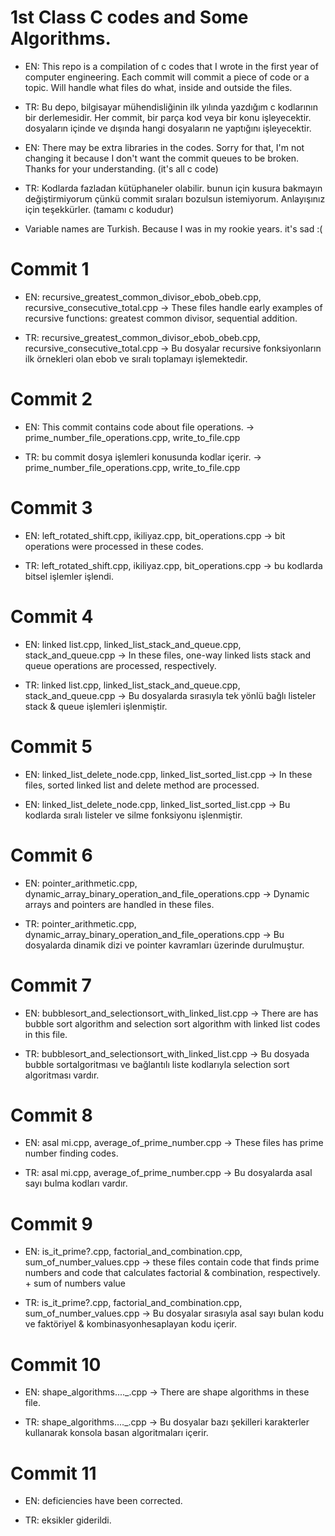 # 1st Class C codes and Some Algorithms.

- EN: This repo is a compilation of c codes that I wrote in the first year of computer engineering. Each commit will commit a piece of code or a topic. Will handle what files do what, inside and outside the files.

- TR: Bu depo, bilgisayar mühendisliğinin ilk yılında yazdığım c kodlarının bir derlemesidir. Her commit, bir parça kod veya bir konu işleyecektir. dosyaların içinde ve dışında hangi dosyaların ne yaptığını işleyecektir.

- EN: There may be extra libraries in the codes. Sorry for that, I'm not changing it because I don't want the commit queues to be broken. Thanks for your understanding. (it's all c code)

- TR: Kodlarda fazladan kütüphaneler olabilir. bunun için kusura bakmayın değiştirmiyorum çünkü commit sıraları bozulsun istemiyorum. Anlayışınız için teşekkürler. (tamamı c kodudur)

- Variable names are  Turkish. Because I was in my rookie years. it's sad :(

# Commit 1


- EN: recursive_greatest_common_divisor_ebob_obeb.cpp, recursive_consecutive_total.cpp -> These files handle early examples of recursive functions: greatest common divisor, sequential addition.


- TR: recursive_greatest_common_divisor_ebob_obeb.cpp, recursive_consecutive_total.cpp -> Bu dosyalar recursive fonksiyonların ilk örnekleri olan ebob ve sıralı toplamayı işlemektedir.



# Commit 2


- EN: This commit contains code about file operations. -> prime_number_file_operations.cpp, write_to_file.cpp

- TR: bu commit dosya işlemleri konusunda kodlar içerir. -> prime_number_file_operations.cpp, write_to_file.cpp


# Commit 3

- EN: left_rotated_shift.cpp, ikiliyaz.cpp, bit_operations.cpp -> bit operations were processed in these codes.

- TR: left_rotated_shift.cpp, ikiliyaz.cpp, bit_operations.cpp -> bu kodlarda bitsel işlemler işlendi.

# Commit 4 

- EN: linked list.cpp, linked_list_stack_and_queue.cpp, stack_and_queue.cpp -> In these files, one-way linked lists stack and queue operations are processed, respectively.

- TR: linked list.cpp, linked_list_stack_and_queue.cpp, stack_and_queue.cpp -> Bu dosyalarda sırasıyla tek yönlü bağlı listeler stack & queue işlemleri işlenmiştir.

# Commit 5

- EN: linked_list_delete_node.cpp, linked_list_sorted_list.cpp ->  In these files, sorted linked list and delete method are processed.

- EN: linked_list_delete_node.cpp, linked_list_sorted_list.cpp -> Bu kodlarda sıralı listeler ve silme fonksiyonu işlenmiştir.

# Commit 6

- EN: pointer_arithmetic.cpp, dynamic_array_binary_operation_and_file_operations.cpp -> Dynamic arrays and pointers are handled in these files.

- TR: pointer_arithmetic.cpp, dynamic_array_binary_operation_and_file_operations.cpp -> Bu dosyalarda dinamik dizi ve pointer kavramları üzerinde durulmuştur.

# Commit 7

- EN: bubblesort_and_selectionsort_with_linked_list.cpp -> There are has bubble  sort algorithm and selection sort algorithm with linked list codes in this file.

- TR: bubblesort_and_selectionsort_with_linked_list.cpp -> Bu dosyada bubble sortalgoritması ve bağlantılı liste kodlarıyla  selection sort algoritması vardır.

# Commit 8 

- EN: asal mi.cpp, average_of_prime_number.cpp -> These files has prime number finding codes.

- TR: asal mi.cpp, average_of_prime_number.cpp ->  Bu dosyalarda asal sayı bulma kodları vardır.

# Commit 9

- EN: is_it_prime?.cpp, factorial_and_combination.cpp, sum_of_number_values.cpp -> these files contain code that finds prime numbers and code that calculates factorial & combination, respectively. + sum of numbers value

- TR: is_it_prime?.cpp, factorial_and_combination.cpp, sum_of_number_values.cpp  -> Bu dosyalar sırasıyla asal sayı bulan 
kodu ve faktöriyel & kombinasyonhesaplayan kodu içerir.

# Commit 10

- EN: shape_algorithms...._.cpp -> There are shape algorithms in these file.

- TR: shape_algorithms...._.cpp -> Bu dosyalar bazı şekilleri karakterler kullanarak konsola basan algoritmaları içerir.

# Commit 11 

- EN: deficiencies have been corrected.

- TR: eksikler giderildi.






